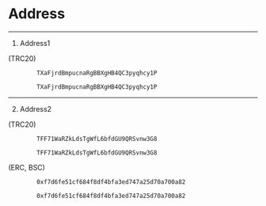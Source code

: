 # Address



----------------------------------------------

1. Address1

  (TRC20) 

            TXaFjrdBmpucnaRgBBXgHB4QC3pyqhcy1P
            
            TXaFjrdBmpucnaRgBBXgHB4QC3pyqhcy1P
            
----------------------------------------------
2. Address2
   
  (TRC20) 

            TFF71WaRZkLdsTgWfL6bfdGU9QRSvnw3G8
            
            TFF71WaRZkLdsTgWfL6bfdGU9QRSvnw3G8


  (ERC, BSC) 

            0xf7d6fe51cf684f8df4bfa3ed747a25d70a700a82
            
            0xf7d6fe51cf684f8df4bfa3ed747a25d70a700a82

            

